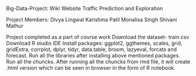 Big-Data-Project: Wiki Website Traffic Prediction and Exploration

Project Members: 
Divya Lingwal
Karishma Patil
Monalisa Singh
Shivani Mathur


Project completed as a part of course work
Download the dataset- train.csv
Download R studio IDE
Install packages:  ggplot2, ggthemes, scales, grid, gridExtra, corrplot, dplyr, tidyr, data.table, broom, lazyeval, forcats and forecast.
Run all the libraries after installing above mentioned packages.
Run all the chuncks.
After running all the chuncks from rmd file, it will create .html version which can be seen in browser in the form of R notebook. 
